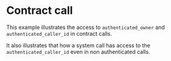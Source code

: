 # Contract call

This example illustrates the access to `authenticated_owner` and `authenticated_caller_id`
in contract calls.

It also illustrates that how a system call has access to the `authenticated_caller_id`
even in non authenticated calls.

